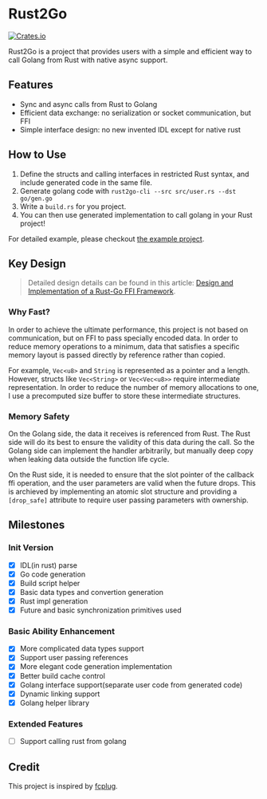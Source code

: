# Rust2Go
[![Crates.io](https://img.shields.io/crates/v/rust2go.svg)](https://crates.io/crates/rust2go)

Rust2Go is a project that provides users with a simple and efficient way to call Golang from Rust with native async support.

## Features

- Sync and async calls from Rust to Golang
- Efficient data exchange: no serialization or  socket communication, but FFI
- Simple interface design: no new invented IDL except for native rust

## How to Use

1. Define the structs and calling interfaces in restricted Rust syntax, and include generated code in the same file.
2. Generate golang code with `rust2go-cli --src src/user.rs --dst go/gen.go`
3. Write a `build.rs` for you project.
4. You can then use generated implementation to call golang in your Rust project!

For detailed example, please checkout [the example project](./example).

## Key Design

> Detailed design details can be found in this article: [Design and Implementation of a Rust-Go FFI Framework](https://en.ihcblog.com/rust2go/).

### Why Fast?
In order to achieve the ultimate performance, this project is not based on communication, but on FFI to pass specially encoded data. In order to reduce memory operations to a minimum, data that satisfies a specific memory layout is passed directly by reference rather than copied.

For example, `Vec<u8>` and `String` is represented as a pointer and a length. However, structs like `Vec<String>` or `Vec<Vec<u8>>` require intermediate representation. In order to reduce the number of memory allocations to one, I use a precomputed size buffer to store these intermediate structures.

### Memory Safety
On the Golang side, the data it receives is referenced from Rust. The Rust side will do its best to ensure the validity of this data during the call. So the Golang side can implement the handler arbitrarily, but manually deep copy when leaking data outside the function life cycle.

On the Rust side, it is needed to ensure that the slot pointer of the callback ffi operation, and the user parameters are valid when the future drops. This is archieved by implementing an atomic slot structure and providing a `[drop_safe]` attribute to require user passing parameters with ownership.

## Milestones
### Init Version
- [x] IDL(in rust) parse
- [x] Go code generation
- [x] Build script helper
- [x] Basic data types and convertion generation
- [x] Rust impl generation
- [x] Future and basic synchronization primitives used

### Basic Ability Enhancement
- [x] More complicated data types support
- [x] Support user passing references
- [x] More elegant code generation implementation
- [x] Better build cache control
- [x] Golang interface support(separate user code from generated code)
- [x] Dynamic linking support
- [x] Golang helper library

### Extended Features
- [ ] Support calling rust from golang

## Credit
This project is inspired by [fcplug](https://github.com/andeya/fcplug).
